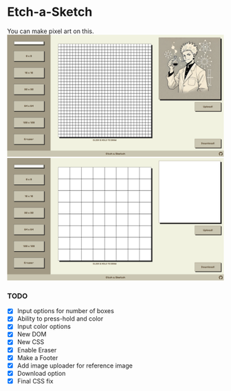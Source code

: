 # Etch-a-Sketch
You can make pixel art on this.
![Screenshot One](screenshotWithRef.png?raw=true "Screenshot with reference")
![Screenshot Two](screenshotWithoutRef.png?raw=true "Screenshot without reference")

### TODO
- [x] Input options for number of boxes
- [x] Ability to press-hold and color
- [x] Input color options
- [x] New DOM
- [x] New CSS
- [x] Enable Eraser
- [x] Make a Footer
- [x] Add image uploader for reference image
- [x] Download option
- [x] Final CSS fix